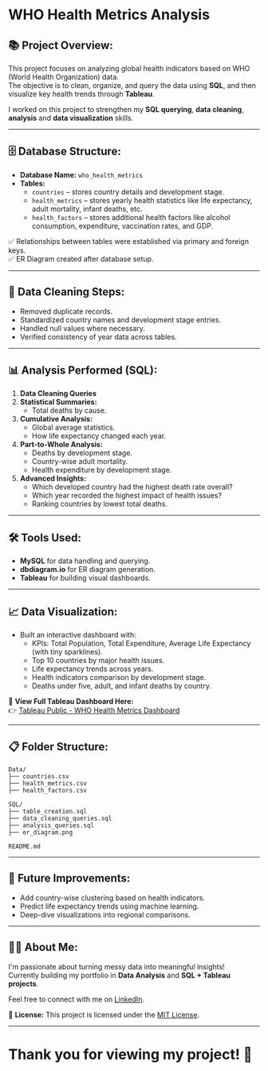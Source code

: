 # WHO Health Metrics Analysis

## 📚 Project Overview:
This project focuses on analyzing global health indicators based on WHO (World Health Organization) data.  
The objective is to clean, organize, and query the data using **SQL**, and then visualize key health trends through **Tableau**.

I worked on this project to strengthen my **SQL querying**, **data cleaning**, **analysis** and **data visualization** skills.

---

## 🗄️ Database Structure:

- **Database Name:** `who_health_metrics`
- **Tables:**
  - `countries` – stores country details and development stage.
  - `health_metrics` – stores yearly health statistics like life expectancy, adult mortality, infant deaths, etc.
  - `health_factors` – stores additional health factors like alcohol consumption, expenditure, vaccination rates, and GDP.

✅ Relationships between tables were established via primary and foreign keys.  
✅ ER Diagram created after database setup.

---

## 🧹 Data Cleaning Steps:
- Removed duplicate records.
- Standardized country names and development stage entries.
- Handled null values where necessary.
- Verified consistency of year data across tables.

---

## 📊 Analysis Performed (SQL):

1. **Data Cleaning Queries**  
2. **Statistical Summaries:**  
   - Total deaths by cause.
3. **Cumulative Analysis:**  
   - Global average statistics.
   - How life expectancy changed each year.
4. **Part-to-Whole Analysis:**  
   - Deaths by development stage.
   - Country-wise adult mortality.
   - Health expenditure by development stage.
5. **Advanced Insights:**  
   - Which developed country had the highest death rate overall?
   - Which year recorded the highest impact of health issues?
   - Ranking countries by lowest total deaths.

---

## 🛠️ Tools Used:
- **MySQL** for data handling and querying.
- **dbdiagram.io** for ER diagram generation.
- **Tableau** for building visual dashboards.

---

## 📈 Data Visualization:

- Built an interactive dashboard with:
  - KPIs: Total Population, Total Expenditure, Average Life Expectancy (with tiny sparklines).
  - Top 10 countries by major health issues.
  - Life expectancy trends across years.
  - Health indicators comparison by development stage.
  - Deaths under five, adult, and infant deaths by country.

🔗 **View Full Tableau Dashboard Here:**  
👉 [Tableau Public - WHO Health Metrics Dashboard](https://public.tableau.com/app/profile/pavithra.g7529/vizzes)

---

## 📋 Folder Structure:

```
Data/
├── countries.csv
├── health_metrics.csv
├── health_factors.csv

SQL/
├── table_creation.sql
├── data_cleaning_queries.sql
├── analysis_queries.sql
├── er_diagram.png

README.md
```

---

## 🚀 Future Improvements:
- Add country-wise clustering based on health indicators.
- Predict life expectancy trends using machine learning.
- Deep-dive visualizations into regional comparisons.

---

## 🙋‍♀️ About Me:
I'm passionate about turning messy data into meaningful insights!  
Currently building my portfolio in **Data Analysis** and **SQL + Tableau projects**.

Feel free to connect with me on [LinkedIn](https://www.linkedin.com/in/pavithrag30/).

📄 **License:** This project is licensed under the [MIT License](LICENSE).

---

# Thank you for viewing my project! 🚀
